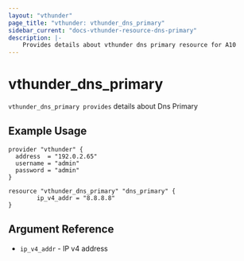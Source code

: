 ```yaml
---
layout: "vthunder"
page_title: "vthunder: vthunder_dns_primary"
sidebar_current: "docs-vthunder-resource-dns-primary"
description: |-
    Provides details about vthunder dns primary resource for A10
---
```


# vthunder\_dns\_primary

`vthunder_dns_primary provides` details about Dns Primary
## Example Usage


```hcl
provider "vthunder" {
  address  = "192.0.2.65"
  username = "admin"
  password = "admin"
}

resource "vthunder_dns_primary" "dns_primary" {
		ip_v4_addr = "8.8.8.8"
}
```

## Argument Reference

* `ip_v4_addr` - IP v4 address
